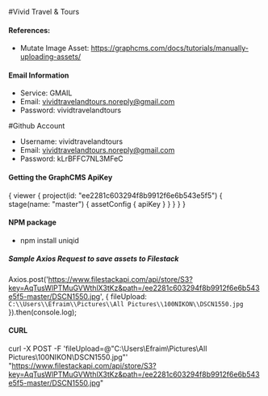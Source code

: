 #Vivid Travel & Tours

#### References:
- Mutate Image Asset: https://graphcms.com/docs/tutorials/manually-uploading-assets/

#### Email Information
- Service:  GMAIL
- Email:    vividtravelandtours.noreply@gmail.com
- Password: vividtravelandtours

#Github Account
- Username: vividtravelandtours
- Email: vividtravelandtours.noreply@gmail.com
- Password: kLrBFFC7NL3MFeC

#### Getting the GraphCMS ApiKey
{
    viewer {
        project(id: "ee2281c603294f8b9912f6e6b543e5f5") {
            stage(name: "master") {
                assetConfig {
                    apiKey
                }
            }
        }
    }
}

#### NPM package
- npm install uniqid

##### Sample Axios Request to save assets to Filestack
Axios.post('https://www.filestackapi.com/api/store/S3?key=AqTusWlPTMuGVWthlX3tKz&path=/ee2281c603294f8b9912f6e6b543e5f5-master/DSCN1550.jpg', {
    fileUpload: `C:\\Users\\Efraim\\Pictures\\All Pictures\\100NIKON\\DSCN1550.jpg`
}).then(console.log);

#### CURL
curl -X POST -F 'fileUpload=@"C:\Users\Efraim\Pictures\All Pictures\100NIKON\DSCN1550.jpg"' "https://www.filestackapi.com/api/store/S3?key=AqTusWlPTMuGVWthlX3tKz&path=/ee2281c603294f8b9912f6e6b543e5f5-master/DSCN1550.jpg"